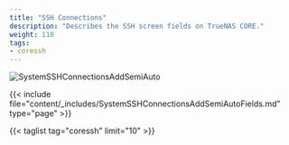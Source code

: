 ```yaml
---
title: "SSH Connections"
description: "Describes the SSH screen fields on TrueNAS CORE."
weight: 110
tags:
- coressh
---
```


![SystemSSHConnectionsAddSemiAuto](/images/CORE/12.0/SystemSSHConnectionsAddSemiAuto.png "Semi-Auto Connection")

{{< include file="content/_includes/SystemSSHConnectionsAddSemiAutoFields.md" type="page" >}}

{{< taglist tag="coressh" limit="10" >}}
